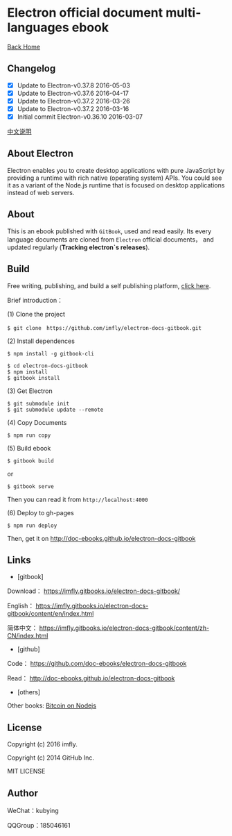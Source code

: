 # Electron official document multi-languages ebook

[Back Home](http://ebookchain.org)

## Changelog

- [x] Update to Electron-v0.37.8 2016-05-03
- [x] Update to Electron-v0.37.6 2016-04-17
- [x] Update to Electron-v0.37.2 2016-03-26
- [x] Update to Electron-v0.37.2 2016-03-16
- [x] Initial commit Electron-v0.36.10 2016-03-07

[中文说明](./README_zh-CN.md)

## About Electron

Electron enables you to create desktop applications with pure JavaScript by providing a runtime with rich native (operating system) APIs. You could see it as a variant of the Node.js runtime that is focused on desktop applications instead of web servers.

## About

This is an ebook published with `GitBook`, used and read easily. Its every language documents are cloned from `Electron` official documents， and updated regularly (**Tracking electron`s releases**).

## Build

Free writing, publishing, and build a self publishing platform, [click here][self-publishing].

Brief introduction：

(1) Clone the project

```
$ git clone　https://github.com/imfly/electron-docs-gitbook.git
```

(2) Install dependences

```
$ npm install -g gitbook-cli

$ cd electron-docs-gitbook
$ npm install
$ gitbook install
```

(3) Get Electron

```
$ git submodule init
$ git submodule update --remote
```

(4) Copy Documents

```
$ npm run copy
```

(5) Build ebook

```
$ gitbook build
```

or

```
$ gitbook serve
```

Then you can read it from `http://localhost:4000`

(6) Deploy to gh-pages

```
$ npm run deploy
```

Then, get it on http://doc-ebooks.github.io/electron-docs-gitbook

## Links

* [gitbook]

Download： https://imfly.gitbooks.io/electron-docs-gitbook/

English： https://imfly.gitbooks.io/electron-docs-gitbook/content/en/index.html

简体中文： https://imfly.gitbooks.io/electron-docs-gitbook/content/zh-CN/index.html

* [github]

Code： https://github.com/doc-ebooks/electron-docs-gitbook

Read： http://doc-ebooks.github.io/electron-docs-gitbook

* [others]

Other books: [Bitcoin on Nodejs](http://bitcoin-on-nodejs.ebookchain.org)

## License

Copyright (c) 2016 imfly.

Copyright (c) 2014 GitHub Inc.

MIT LICENSE

## Author

WeChat：kubying

QQGroup：185046161

[self-publishing]: https://github.com/imfly/how-to-create-self-publishing-platform
